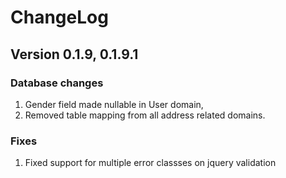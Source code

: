 # ChangeLog

## Version 0.1.9, 0.1.9.1

### Database changes

1. Gender field made nullable in User domain,
2. Removed table mapping from all address related domains.

### Fixes

1. Fixed support for multiple error classses on jquery validation